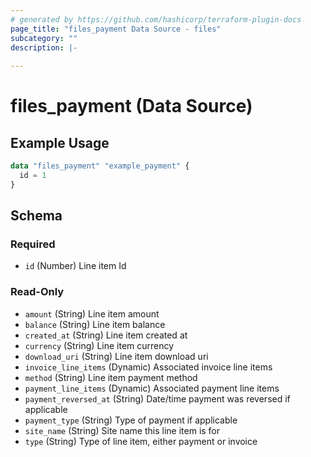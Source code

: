 ```yaml
---
# generated by https://github.com/hashicorp/terraform-plugin-docs
page_title: "files_payment Data Source - files"
subcategory: ""
description: |-
  
---
```


# files_payment (Data Source)



## Example Usage

```terraform
data "files_payment" "example_payment" {
  id = 1
}
```

<!-- schema generated by tfplugindocs -->
## Schema

### Required

- `id` (Number) Line item Id

### Read-Only

- `amount` (String) Line item amount
- `balance` (String) Line item balance
- `created_at` (String) Line item created at
- `currency` (String) Line item currency
- `download_uri` (String) Line item download uri
- `invoice_line_items` (Dynamic) Associated invoice line items
- `method` (String) Line item payment method
- `payment_line_items` (Dynamic) Associated payment line items
- `payment_reversed_at` (String) Date/time payment was reversed if applicable
- `payment_type` (String) Type of payment if applicable
- `site_name` (String) Site name this line item is for
- `type` (String) Type of line item, either payment or invoice
